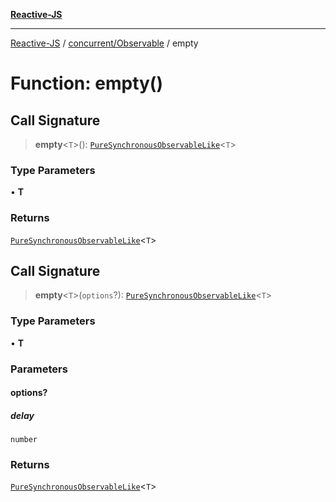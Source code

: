 [**Reactive-JS**](../../../README.md)

***

[Reactive-JS](../../../README.md) / [concurrent/Observable](../README.md) / empty

# Function: empty()

## Call Signature

> **empty**\<`T`\>(): [`PureSynchronousObservableLike`](../../interfaces/PureSynchronousObservableLike.md)\<`T`\>

### Type Parameters

• **T**

### Returns

[`PureSynchronousObservableLike`](../../interfaces/PureSynchronousObservableLike.md)\<`T`\>

## Call Signature

> **empty**\<`T`\>(`options`?): [`PureSynchronousObservableLike`](../../interfaces/PureSynchronousObservableLike.md)\<`T`\>

### Type Parameters

• **T**

### Parameters

#### options?

##### delay

`number`

### Returns

[`PureSynchronousObservableLike`](../../interfaces/PureSynchronousObservableLike.md)\<`T`\>
